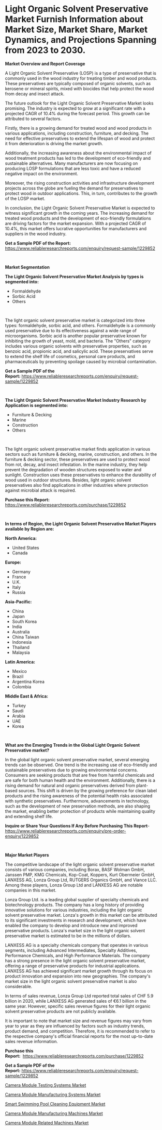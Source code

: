 <p><h1>Light Organic Solvent Preservative Market Furnish Information about Market Size, Market Share, Market Dynamics, and Projections Spanning from 2023 to 2030.</h1></p><p><strong>Market Overview and Report Coverage</strong></p>
<p><p>A Light Organic Solvent Preservative (LOSP) is a type of preservative that is commonly used in the wood industry for treating timber and wood products. These preservatives are typically composed of organic solvents, such as kerosene or mineral spirits, mixed with biocides that help protect the wood from decay and insect attack.</p><p>The future outlook for the Light Organic Solvent Preservative Market looks promising. The industry is expected to grow at a significant rate with a projected CAGR of 10.4% during the forecast period. This growth can be attributed to several factors.</p><p>Firstly, there is a growing demand for treated wood and wood products in various applications, including construction, furniture, and decking. The need for effective preservatives to extend the lifespan of wood and protect it from deterioration is driving the market growth.</p><p>Additionally, the increasing awareness about the environmental impact of wood treatment products has led to the development of eco-friendly and sustainable alternatives. Many manufacturers are now focusing on producing LOSP formulations that are less toxic and have a reduced negative impact on the environment.</p><p>Moreover, the rising construction activities and infrastructure development projects across the globe are fueling the demand for preservatives to protect wood in outdoor applications. This, in turn, contributes to the growth of the LOSP market.</p><p>In conclusion, the Light Organic Solvent Preservative Market is expected to witness significant growth in the coming years. The increasing demand for treated wood products and the development of eco-friendly formulations are driving factors for the market expansion. With a projected CAGR of 10.4%, this market offers lucrative opportunities for manufacturers and suppliers in the wood industry.</p></p>
<p><strong>Get a Sample PDF of the Report:</strong> <a href="https://www.reliableresearchreports.com/enquiry/request-sample/1229852">https://www.reliableresearchreports.com/enquiry/request-sample/1229852</a></p>
<p>&nbsp;</p>
<p><strong>Market Segmentation</strong></p>
<p><strong>The Light Organic Solvent Preservative Market Analysis by types is segmented into:</strong></p>
<p><ul><li>Formaldehyde</li><li>Sorbic Acid</li><li>Others</li></ul></p>
<p>&nbsp;</p>
<p><p>The light organic solvent preservative market is categorized into three types: formaldehyde, sorbic acid, and others. Formaldehyde is a commonly used preservative due to its effectiveness against a wide range of microorganisms. Sorbic acid is another popular preservative known for inhibiting the growth of yeast, mold, and bacteria. The "Others" category includes various organic solvents with preservative properties, such as benzoic acid, propionic acid, and salicylic acid. These preservatives serve to extend the shelf life of cosmetics, personal care products, and pharmaceuticals by preventing spoilage caused by microbial contamination.</p></p>
<p><strong>Get a Sample PDF of the Report:</strong>&nbsp;<a href="https://www.reliableresearchreports.com/enquiry/request-sample/1229852">https://www.reliableresearchreports.com/enquiry/request-sample/1229852</a></p>
<p>&nbsp;</p>
<p><strong>The Light Organic Solvent Preservative Market Industry Research by Application is segmented into:</strong></p>
<p><ul><li>Furniture & Decking</li><li>Marine</li><li>Construction</li><li>Others</li></ul></p>
<p>&nbsp;</p>
<p><p>The light organic solvent preservative market finds application in various sectors such as furniture & decking, marine, construction, and others. In the furniture & decking sector, these preservatives are used to protect wood from rot, decay, and insect infestation. In the marine industry, they help prevent the degradation of wooden structures exposed to water and sunlight. Construction uses these preservatives to enhance the durability of wood used in outdoor structures. Besides, light organic solvent preservatives also find applications in other industries where protection against microbial attack is required.</p></p>
<p><strong>Purchase this Report:</strong>&nbsp; <a href="https://www.reliableresearchreports.com/purchase/1229852">https://www.reliableresearchreports.com/purchase/1229852</a></p>
<p>&nbsp;</p>
<p><strong>In terms of Region, the Light Organic Solvent Preservative Market Players available by Region are:</strong></p>
<p>
    <p> <strong> North America: </strong>
        <ul>
            <li>United States</li>
            <li>Canada</li>
        </ul>
        </p> 
    <p> <strong> Europe: </strong>
        <ul>
            <li>Germany</li>
            <li>France</li>
            <li>U.K.</li>
            <li>Italy</li>
            <li>Russia</li>
        </ul>
        </p> 
    <p> <strong> Asia-Pacific: </strong>
        <ul>
            <li>China</li>
            <li>Japan</li>
            <li>South Korea</li>
            <li>India</li>
            <li>Australia</li>
            <li>China Taiwan</li>
            <li>Indonesia</li>
            <li>Thailand</li>
            <li>Malaysia</li>
        </ul>
        </p> 
    <p> <strong> Latin America: </strong>
        <ul>
            <li>Mexico</li>
            <li>Brazil</li>
            <li>Argentina Korea</li>
            <li>Colombia</li>
        </ul>
        </p> 
    <p> <strong> Middle East & Africa: </strong>
        <ul>
            <li>Turkey</li>
            <li>Saudi</li>
            <li>Arabia</li>
            <li>UAE</li>
            <li>Korea</li>
        </ul>
    </p>
    </p>
<p>&nbsp;</p>
<p><strong>What are the Emerging Trends in the Global Light Organic Solvent Preservative market?</strong></p>
<p><p>In the global light organic solvent preservative market, several emerging trends can be observed. One trend is the increasing use of eco-friendly and sustainable preservatives due to growing environmental concerns. Consumers are seeking products that are free from harmful chemicals and are safe for both human health and the environment. Additionally, there is a rising demand for natural and organic preservatives derived from plant-based sources. This shift is driven by the growing preference for clean label products and the rising awareness of the potential health risks associated with synthetic preservatives. Furthermore, advancements in technology, such as the development of new preservation methods, are also shaping the market, enabling better protection of products while maintaining quality and extending shelf life.</p></p>
<p><strong>Inquire or Share Your Questions If Any Before Purchasing This Report</strong>- <a href="https://www.reliableresearchreports.com/enquiry/pre-order-enquiry/1229852">https://www.reliableresearchreports.com/enquiry/pre-order-enquiry/1229852</a></p>
<p>&nbsp;</p>
<p><strong>Major Market Players</strong></p>
<p><p>The competitive landscape of the light organic solvent preservative market consists of various companies, including Borax, BASF Wolman GmbH, Janssen PMP, KMG Chemicals, Kop-Coat, Koppers, Kurt Obermeier GmbH, LANXESS AG, Lonza Group Ltd, RUTGERS Organics GmbH, and Viance LLC. Among these players, Lonza Group Ltd and LANXESS AG are notable companies in this market.</p><p>Lonza Group Ltd. is a leading global supplier of specialty chemicals and biotechnology products. The company has a long history of providing innovative solutions for various industries, including the light organic solvent preservative market. Lonza's growth in this market can be attributed to its significant investments in research and development, which have enabled the company to develop and introduce new and improved preservative products. Lonza's market size in the light organic solvent preservative market is estimated to be in the millions of dollars.</p><p>LANXESS AG is a specialty chemicals company that operates in various segments, including Advanced Intermediates, Specialty Additives, Performance Chemicals, and High Performance Materials. The company has a strong presence in the light organic solvent preservative market, offering a range of preservative products for industrial applications. LANXESS AG has achieved significant market growth through its focus on product innovation and expansion into new geographies. The company's market size in the light organic solvent preservative market is also considerable.</p><p>In terms of sales revenue, Lonza Group Ltd reported total sales of CHF 5.9 billion in 2020, while LANXESS AG generated sales of €6.1 billion in the same year. However, specific sales revenue figures for their light organic solvent preservative products are not publicly available.</p><p>It is important to note that market size and revenue figures may vary from year to year as they are influenced by factors such as industry trends, product demand, and competition. Therefore, it is recommended to refer to the respective company's official financial reports for the most up-to-date sales revenue information.</p></p>
<p><strong>Purchase this Report:</strong>&nbsp;&nbsp;<a href="https://www.reliableresearchreports.com/purchase/1229852">https://www.reliableresearchreports.com/purchase/1229852</a></p>
<p></p>
<p><strong>Get a Sample PDF of the Report:</strong>&nbsp;<a href="https://www.reliableresearchreports.com/enquiry/request-sample/1229852">https://www.reliableresearchreports.com/enquiry/request-sample/1229852</a></p>
<p><p><a href="https://medium.com/@markuspagac/camera-module-testing-systems-market-size-reveals-the-best-marketing-channels-in-global-industry-603276285955">Camera Module Testing Systems Market</a></p><p><a href="https://medium.com/@hesterorn1944/analyzing-camera-module-manufacturing-systems-market-global-industry-perspective-and-forecast-808e4ac5e91e">Camera Module Manufacturing Systems Market</a></p><p><a href="https://medium.com/@tobyyundt2023/smart-swimming-pool-cleaning-equipment-market-competitive-analysis-market-trends-and-forecast-to-4482f6dd6bd8">Smart Swimming Pool Cleaning Equipment Market</a></p><p><a href="https://medium.com/@eliasmann73/camera-module-manufacturing-machines-market-report-reveals-the-latest-trends-and-growth-d6165210b9f2">Camera Module Manufacturing Machines Market</a></p><p><a href="https://medium.com/@eliasmann73/analyzing-camera-module-related-machines-market-global-industry-perspective-and-forecast-2023-to-d03eb07fc4f5">Camera Module Related Machines Market</a></p></p>